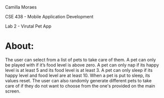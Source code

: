Camilla Moraes

CSE 438 - Mobile Application Development

Lab 2 - Virutal Pet App

# About: #
The user can select from a list of pets to take care of them. A pet can only be played with if it’s food level is above zero. A pet can only nap if its happy level is at least 5 and its food level is at least 3. A pet can only sleep if its happy level and food level are at least 10. When a pet is put to sleep, its values reset. The user can also randomly generate different pets to take care of if they do not want to choose from the one's provided on the main screen. 
